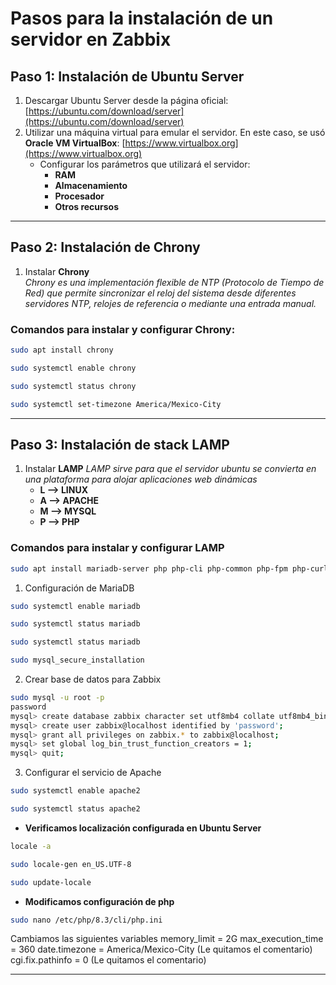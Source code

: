 # Pasos para la instalación de un servidor en Zabbix

## Paso 1: Instalación de Ubuntu Server
1. Descargar Ubuntu Server desde la página oficial: [https://ubuntu.com/download/server](https://ubuntu.com/download/server)  
2. Utilizar una máquina virtual para emular el servidor. En este caso, se usó **Oracle VM VirtualBox**: [https://www.virtualbox.org](https://www.virtualbox.org)  
   - Configurar los parámetros que utilizará el servidor:
     - **RAM**  
     - **Almacenamiento**  
     - **Procesador**  
     - **Otros recursos**  

---

## Paso 2: Instalación de Chrony
1. Instalar **Chrony**  
   *Chrony es una implementación flexible de NTP (Protocolo de Tiempo de Red) que permite sincronizar el reloj del sistema desde diferentes servidores NTP, relojes de referencia o mediante una entrada manual.*

### Comandos para instalar y configurar Chrony:
```bash
sudo apt install chrony
```
```bash
sudo systemctl enable chrony
```
```bash
sudo systemctl status chrony
```
```bash
sudo systemctl set-timezone America/Mexico-City
```

---

## Paso 3: Instalación de stack LAMP
1. Instalar **LAMP**
    *LAMP sirve para que el servidor ubuntu se convierta en una plataforma para alojar aplicaciones web dinámicas*
     - **L --> LINUX**  
     - **A --> APACHE**  
     - **M --> MYSQL**  
     - **P --> PHP**  

### Comandos para instalar y configurar LAMP
```bash
sudo apt install mariadb-server php php-cli php-common php-fpm php-curl php-mysql apache2 curl
```
1. Configuración de MariaDB
```bash
sudo systemctl enable mariadb
```

```bash
sudo systemctl status mariadb
```
```bash
sudo systemctl status mariadb
```
```bash
sudo mysql_secure_installation
```
2. Crear base de datos para Zabbix
```bash
sudo mysql -u root -p
password
mysql> create database zabbix character set utf8mb4 collate utf8mb4_bin;
mysql> create user zabbix@localhost identified by 'password';
mysql> grant all privileges on zabbix.* to zabbix@localhost;
mysql> set global log_bin_trust_function_creators = 1;
mysql> quit;
```

3. Configurar el servicio de Apache

```bash
sudo systemctl enable apache2
```
```bash
sudo systemctl status apache2
```
- **Verificamos localización configurada en Ubuntu Server**
```bash
locale -a
```

```bash
sudo locale-gen en_US.UTF-8
```

```bash
sudo update-locale
```
- **Modificamos configuración de php**


```bash
sudo nano /etc/php/8.3/cli/php.ini
```


Cambiamos las siguientes variables
memory_limit = 2G
max_execution_time = 360
date.timezone = America/Mexico-City (Le quitamos el comentario)
cgi.fix.pathinfo = 0 (Le quitamos el comentario)

---